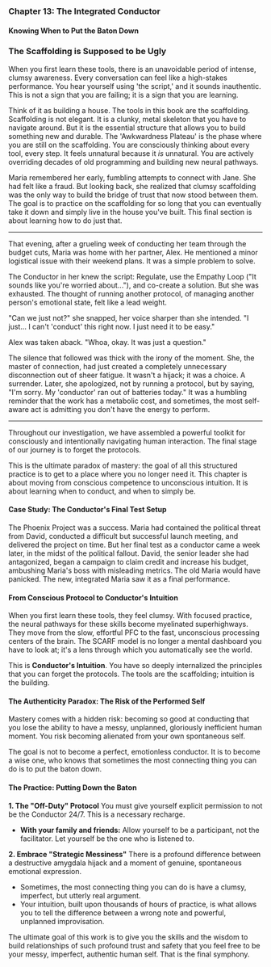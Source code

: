 ### **Chapter 13: The Integrated Conductor**
#### Knowing When to Put the Baton Down

### The Scaffolding is Supposed to be Ugly

When you first learn these tools, there is an unavoidable period of intense, clumsy awareness. Every conversation can feel like a high-stakes performance. You hear yourself using 'the script,' and it sounds inauthentic. This is not a sign that you are failing; it is a sign that you are learning.

Think of it as building a house. The tools in this book are the scaffolding. Scaffolding is not elegant. It is a clunky, metal skeleton that you have to navigate around. But it is the essential structure that allows you to build something new and durable. The 'Awkwardness Plateau' is the phase where you are still on the scaffolding. You are consciously thinking about every tool, every step. It feels unnatural because it *is* unnatural. You are actively overriding decades of old programming and building new neural pathways.

Maria remembered her early, fumbling attempts to connect with Jane. She had felt like a fraud. But looking back, she realized that clumsy scaffolding was the only way to build the bridge of trust that now stood between them. The goal is to practice on the scaffolding for so long that you can eventually take it down and simply live in the house you've built. This final section is about learning how to do just that.

---

That evening, after a grueling week of conducting her team through the budget cuts, Maria was home with her partner, Alex. He mentioned a minor logistical issue with their weekend plans. It was a simple problem to solve.

The Conductor in her knew the script: Regulate, use the Empathy Loop ("It sounds like you're worried about..."), and co-create a solution. But she was exhausted. The thought of running another protocol, of managing another person's emotional state, felt like a lead weight.

"Can we just not?" she snapped, her voice sharper than she intended. "I just... I can't 'conduct' this right now. I just need it to be easy."

Alex was taken aback. "Whoa, okay. It was just a question."

The silence that followed was thick with the irony of the moment. She, the master of connection, had just created a completely unnecessary disconnection out of sheer fatigue. It wasn't a hijack; it was a choice. A surrender. Later, she apologized, not by running a protocol, but by saying, "I'm sorry. My 'conductor' ran out of batteries today." It was a humbling reminder that the work has a metabolic cost, and sometimes, the most self-aware act is admitting you don't have the energy to perform.

---

Throughout our investigation, we have assembled a powerful toolkit for consciously and intentionally navigating human interaction. The final stage of our journey is to forget the protocols.

This is the ultimate paradox of mastery: the goal of all this structured practice is to get to a place where you no longer need it. This chapter is about moving from conscious competence to unconscious intuition. It is about learning when to conduct, and when to simply be.

#### **Case Study: The Conductor's Final Test Setup**
The Phoenix Project was a success. Maria had contained the political threat from David, conducted a difficult but successful launch meeting, and delivered the project on time. But her final test as a conductor came a week later, in the midst of the political fallout. David, the senior leader she had antagonized, began a campaign to claim credit and increase his budget, ambushing Maria's boss with misleading metrics. The old Maria would have panicked. The new, integrated Maria saw it as a final performance.

#### **From Conscious Protocol to Conductor's Intuition**

When you first learn these tools, they feel clumsy. With focused practice, the neural pathways for these skills become myelinated superhighways. They move from the slow, effortful PFC to the fast, unconscious processing centers of the brain. The SCARF model is no longer a mental dashboard you have to look at; it's a lens through which you automatically see the world.

This is **Conductor's Intuition**. You have so deeply internalized the principles that you can forget the protocols. The tools are the scaffolding; intuition is the building.

#### **The Authenticity Paradox: The Risk of the Performed Self**
Mastery comes with a hidden risk: becoming so good at conducting that you lose the ability to have a messy, unplanned, gloriously inefficient human moment. You risk becoming alienated from your own spontaneous self.

The goal is not to become a perfect, emotionless conductor. It is to become a wise one, who knows that sometimes the most connecting thing you can do is to put the baton down.

#### **The Practice: Putting Down the Baton**

**1. The "Off-Duty" Protocol**
You must give yourself explicit permission to not be the Conductor 24/7. This is a necessary recharge.
*   **With your family and friends:** Allow yourself to be a participant, not the facilitator. Let yourself be the one who is listened to.

**2. Embrace "Strategic Messiness"**
There is a profound difference between a destructive amygdala hijack and a moment of genuine, spontaneous emotional expression.
*   Sometimes, the most connecting thing you can do is have a clumsy, imperfect, but utterly real argument.
*   Your intuition, built upon thousands of hours of practice, is what allows you to tell the difference between a wrong note and powerful, unplanned improvisation.

The ultimate goal of this work is to give you the skills and the wisdom to build relationships of such profound trust and safety that you feel free to be your messy, imperfect, authentic human self. That is the final symphony.
